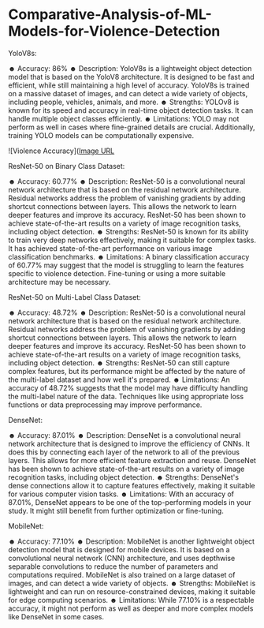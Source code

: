 # Comparative-Analysis-of-ML-Models-for-Violence-Detection

YoloV8s:

☻ Accuracy: 86%
☻ Description: YoloV8s is a lightweight object detection model that is based on the YoloV8 architecture. It is designed to be fast and efficient, while still maintaining a high level of accuracy. YoloV8s is trained on a massive dataset of images, and can detect a wide variety of objects, including people, vehicles, animals, and more.
☻ Strengths: YOLOv8 is known for its speed and accuracy in real-time object detection tasks. It can handle multiple object classes efficiently.
☻ Limitations: YOLO may not perform as well in cases where fine-grained details are crucial. Additionally, training YOLO models can be computationally expensive.

![Violence Accuracy]([Image URL](https://lh3.googleusercontent.com/fife/AK0iWDxDl5l45DujfT_7Iz0DXMqgyLmFKwmYr7w5M73e7kEqi-kkEgUh2xy6NmC216Y6EEW9oqEIOCh0WWVXII5NPqfzKe8HsTdcQf872P3l6ADW5IL0bzlN0qu9DjuFSPA8CzA5ruTbIxlDgRCn5IB4LbpFgqJc3NcsIbstZ5mm1bzBzvPlvX7TZ6ngP_brpR-OtYrEyhkuibwx3I3ccQ2PEg3wGNGvegksaUtYan1KCFuSD4a3wJ35YdjLddTkN1fVjdA9Jk1tKDHrB-v6jexPj4JrRFKHYbhFdqWkeFVBEldM2-gpbC06ZnFNFWzJeFlxXNRdaXUxhF72oCq0tLOnbvZ502tuot-52AEH84Hbkv61uU6XHA3dEGt398nqRLeM0p10jn1kb79kt0Yb9F47F7Fxwj2HnS0RVQ2LHYFHMLqm_Vbb1xX-48W0yz2LFb9qvXW73SAtQHjWXuttdnpE9oEZrKZaYUn62reZTrB50ajL4kxvoWgHCDALslp727SSUyxUfeTpH4tzBUJ3rXVa0UTvvVC74OSra6UL0jRd2FslRmzuprQc4kSH4SC1mLOlWNXqb-NYO4bfoKrco0hFa9RKZOGRIBNVFEV6Pb2eQIq10XZUXwbiHdvIOTc5Lh3Facj7D2CUptbFXYLmyaME-DdCPBvcqXJ_IyRDUhh4Ko8PKraacJZmaNKMgeK_oxtIDjsnI5dhzMCmPOwz5CfujPqWV_Yr334oUlPXT0f_gCy5IHBSdlLWKnOAjScSPLLBG9UeqdSLKtc-LqzJFjDFxU_TNSefaZwfSK-XxEuGPTNPR8Z_7m1PelO1ieLmWfa0cmHUHFdzT8a_xcalrsRf7hAyyfUqOSy9UfuMJlscuRjQm3Q3fMdk7jLYugw0nyBprz1X108UziUivp_ojgBbD9DWTjBGbZIKFT_TAOkRg0jzwlQQ736U7-jpsriOG0LBUzlVvFQl2c_Wa0rOed7FkSqLuJsmpcfeXBDAgYSlyno8Jo7W-Sj0pvkJKjnkZwq7w0OHvpcUz8q2CUjCi1dJSu-BHiZNyixkej-fGnUqGAGstKHg4CEkgWMNHDGKrnR40SALMTiMyp5_1lN95WzAQp_EZ5iKnzh8zkuPspuFNTADhrfVkTR24Z3WUsmtPPGvwY0kVv8DXZGc2IxWl_A-ELhORrym6MVkrzzKQ_s5fNzoQmQlQcT-zia5GadjQer7Fac0VP4jHouxfESFk9BcHzN-UVyZ0m0XUlTvvkN2r0lYucXkDpyADYRlOOOojG70GW2u_4739RHjQrv3OUWPs9aAYQ0AQAEUwb2GP-mZYQyhsVoYaCezKVyA-xiggBhFyvz1oz3Z55SdPul7jNNbSkQY1bOvn3ZLgqbrL8O2rgWlxa-T1ImCie6fDlP6UGYjTY9HypqSa1Oh1IdeIvyoXQlxIjncA79UEXrqN-kACjIn4Ah9cz-yzpSJlUgM8iGsS1ZQOLCaoQdL5G3W3IYgitfRBe1EHdQHytokpGzGnbq_2PD5I3k-b-7GktLXiSXtSfnAFFO2XpcWKs2eRx2wlSnhRwTzRUM2zp7QHbeqPjebPGxF4g_kTgTe4lH4AWJMucc5_CD7t_XhfbAgGFfz31LdSgmN8_iK0w4bamJm3UegfgISv_8OIUp-HHgkFM-WzT98ZZRjFdiHJOhK7uu9ZVQlEBdjodKls_q4Iw=w1360-h621)

ResNet-50 on Binary Class Dataset:

☻ Accuracy: 60.77%
☻ Description: ResNet-50 is a convolutional neural network architecture that is based on the residual network architecture. Residual networks address the problem of vanishing gradients by adding shortcut connections between layers. This allows the network to learn deeper features and improve its accuracy. ResNet-50 has been shown to achieve state-of-the-art results on a variety of image recognition tasks, including object detection.
☻ Strengths: ResNet-50 is known for its ability to train very deep networks effectively, making it suitable for complex tasks. It has achieved state-of-the-art performance on various image classification benchmarks.
☻ Limitations: A binary classification accuracy of 60.77% may suggest that the model is struggling to learn the features specific to violence detection. Fine-tuning or using a more suitable architecture may be necessary.

ResNet-50 on Multi-Label Class Dataset:

☻ Accuracy: 48.72%
☻ Description: ResNet-50 is a convolutional neural network architecture that is based on the residual network architecture. Residual networks address the problem of vanishing gradients by adding shortcut connections between layers. This allows the network to learn deeper features and improve its accuracy. ResNet-50 has been shown to achieve state-of-the-art results on a variety of image recognition tasks, including object detection.
☻ Strengths: ResNet-50 can still capture complex features, but its performance might be affected by the nature of the multi-label dataset and how well it's prepared.
☻ Limitations: An accuracy of 48.72% suggests that the model may have difficulty handling the multi-label nature of the data. Techniques like using appropriate loss functions or data preprocessing may improve performance.

DenseNet:

☻ Accuracy: 87.01%
☻ Description: DenseNet is a convolutional neural network architecture that is designed to improve the efficiency of CNNs. It does this by connecting each layer of the network to all of the previous layers. This allows for more efficient feature extraction and reuse. DenseNet has been shown to achieve state-of-the-art results on a variety of image recognition tasks, including object detection.
☻ Strengths: DenseNet's dense connections allow it to capture features effectively, making it suitable for various computer vision tasks.
☻ Limitations: With an accuracy of 87.01%, DenseNet appears to be one of the top-performing models in your study. It might still benefit from further optimization or fine-tuning.

MobileNet:

☻ Accuracy: 77.10%
☻ Description: MobileNet is another lightweight object detection model that is designed for mobile devices. It is based on a convolutional neural network (CNN) architecture, and uses depthwise separable convolutions to reduce the number of parameters and computations required. MobileNet is also trained on a large dataset of images, and can detect a wide variety of objects.
☻ Strengths: MobileNet is lightweight and can run on resource-constrained devices, making it suitable for edge computing scenarios.
☻ Limitations: While 77.10% is a respectable accuracy, it might not perform as well as deeper and more complex models like DenseNet in some cases.
